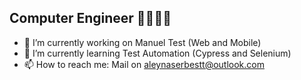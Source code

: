 ## Computer Engineer 👩‍💻👨‍🎓
 - 🔭 I’m currently working on Manuel Test (Web and Mobile)
 - 🌱 I’m currently learning Test Automation (Cypress and Selenium)
 - 📫 How to reach me: Mail on aleynaserbestt@outlook.com
